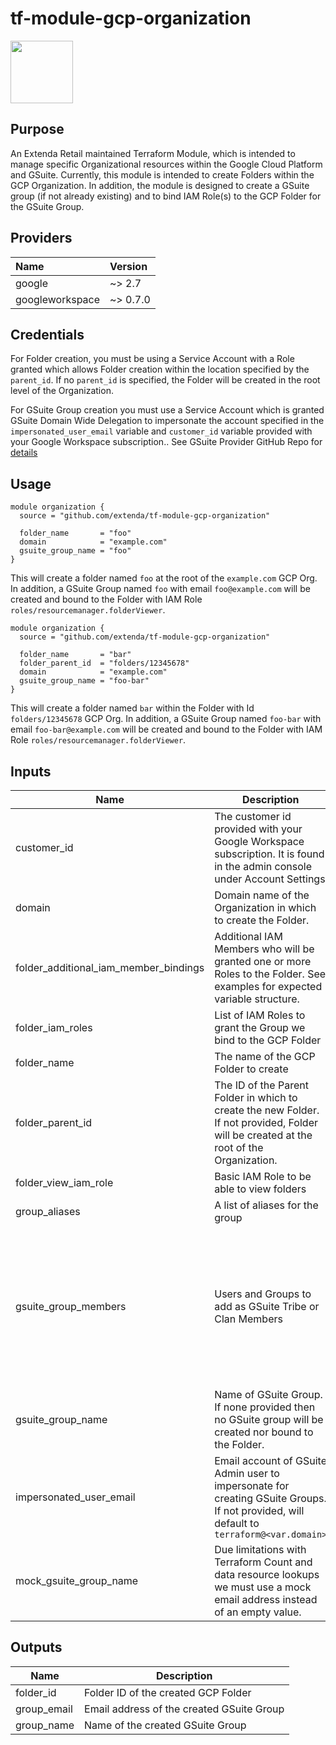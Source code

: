 # tf-module-gcp-organization

<img src="https://cdn.rawgit.com/hashicorp/terraform-website/master/content/source/assets/images/logo-hashicorp.svg" height="100px">

## Purpose

An Extenda Retail maintained Terraform Module, which is intended to manage specific Organizational resources within the Google Cloud Platform and GSuite. Currently, this module is intended to create Folders within the GCP Organization. In addition, the module is designed to create a GSuite group (if not already existing) and to bind IAM Role(s) to the GCP Folder for the GSuite Group.

## Providers

| Name   | Version   |
|:-------|:----------|
| google | ~> 2.7    |
| googleworkspace | ~> 0.7.0 |

## Credentials

For Folder creation, you must be using a Service Account with a Role granted which allows Folder creation within the location specified by the `parent_id`. If no `parent_id` is specified, the Folder will be created in the root level of the Organization.

For GSuite Group creation you must use a Service Account which is granted GSuite Domain Wide Delegation to impersonate the account specified in the `impersonated_user_email` variable and `customer_id` variable provided with your Google Workspace subscription.. See GSuite Provider GitHub Repo for [details](https://github.com/hashicorp/terraform-provider-googleworkspace/blob/main/docs/index.md)

## Usage

```hcl
module organization {
  source = "github.com/extenda/tf-module-gcp-organization"

  folder_name       = "foo"
  domain            = "example.com"
  gsuite_group_name = "foo"
}
```
This will create a folder named `foo` at the root of the `example.com` GCP Org. In addition, a GSuite Group named `foo` with email `foo@example.com` will be created and bound to the Folder with IAM Role `roles/resourcemanager.folderViewer`.

```hcl
module organization {
  source = "github.com/extenda/tf-module-gcp-organization"

  folder_name       = "bar"
  folder_parent_id  = "folders/12345678"
  domain            = "example.com"
  gsuite_group_name = "foo-bar"
}
```
This will create a folder named `bar` within the Folder with Id `folders/12345678` GCP Org. In addition, a GSuite Group named `foo-bar` with email `foo-bar@example.com` will be created and bound to the Folder with IAM Role `roles/resourcemanager.folderViewer`.


## Inputs

| Name | Description | Type | Default | Required |
|------|-------------|------|---------|:-----:|
| customer\_id | The customer id provided with your Google Workspace subscription. It is found in the admin console under Account Settings | `string` | n/a | yes |
| domain | Domain name of the Organization in which to create the Folder. | `string` | n/a | yes |
| folder\_additional\_iam\_member\_bindings | Additional IAM Members who will be granted one or more Roles to the Folder. See examples for expected variable structure. | `map(list(string))` | `{}` | no |
| folder\_iam\_roles | List of IAM Roles to grant the Group we bind to the GCP Folder | `list(string)` | `[]` | no |
| folder\_name | The name of the GCP Folder to create | `string` | n/a | yes |
| folder\_parent\_id | The ID of the Parent Folder in which to create the new Folder. If not provided, Folder will be created at the root of the Organization. | `string` | `""` | no |
| folder\_view\_iam\_role | Basic IAM Role to be able to view folders | `string` | `"roles/resourcemanager.folderViewer"` | no |
| group\_aliases | A list of aliases for the group | list(string) | `[]` | no |
| gsuite\_group\_members | Users and Groups to add as GSuite Tribe or Clan Members | <pre>object({<br>    groups = list(object(<br>      {<br>        email = string<br>      }<br>    ))<br>    users = list(object(<br>      {<br>        name  = string<br>        email = string<br>      }<br>    ))<br>  })<br></pre> | <pre>{<br>  "groups": [],<br>  "users": []<br>}<br></pre> | no |
| gsuite\_group\_name | Name of GSuite Group. If none provided then no GSuite group will be created nor bound to the Folder. | `string` | `""` | no |
| impersonated\_user\_email | Email account of GSuite Admin user to impersonate for creating GSuite Groups. If not provided, will default to `terraform@<var.domain>` | `string` | `""` | no |
| mock\_gsuite\_group\_name | Due limitations with Terraform Count and data resource lookups we must use a mock email address instead of an empty value. | `string` | `"placeholder-123"` | no |

## Outputs

| Name | Description |
|------|-------------|
| folder\_id | Folder ID of the created GCP Folder |
| group\_email | Email address of the created GSuite Group |
| group\_name | Name of the created GSuite Group |
